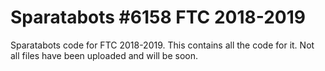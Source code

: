 # Sparatabots #6158 FTC 2018-2019
Sparatabots code for FTC 2018-2019.
This contains all the code for it.
Not all files have been uploaded and will be soon.
